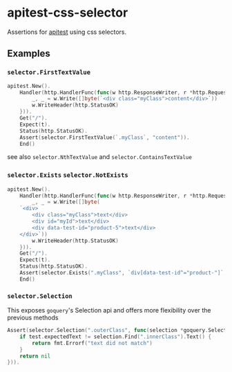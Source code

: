 # apitest-css-selector

Assertions for [apitest](https://github.com/steinfletcher/apitest) using css selectors.

## Examples

### `selector.FirstTextValue`

```go
apitest.New().
	Handler(http.HandlerFunc(func(w http.ResponseWriter, r *http.Request) {
		_, _ = w.Write([]byte(`<div class="myClass">content</div>`))
		w.WriteHeader(http.StatusOK)
	})).
	Get("/").
	Expect(t).
	Status(http.StatusOK).
	Assert(selector.FirstTextValue(`.myClass`, "content")).
	End()
```

see also `selector.NthTextValue` and `selector.ContainsTextValue`

### `selector.Exists` `selector.NotExists`

```go
apitest.New().
	Handler(http.HandlerFunc(func(w http.ResponseWriter, r *http.Request) {
		_, _ = w.Write([]byte(
	`<div>
		<div class="myClass">text</div>
		<div id="myId">text</div>
		<div data-test-id="product-5">text</div>
	</div>`))
		w.WriteHeader(http.StatusOK)
	})).
	Get("/").
	Expect(t).
	Status(http.StatusOK).
	Assert(selector.Exists(".myClass", `div[data-test-id^="product-"]`, "#myId")).
	End()
```

### `selector.Selection`

This exposes `goquery`'s Selection api and offers more flexibility over the previous methods

```go
Assert(selector.Selection(".outerClass", func(selection *goquery.Selection) error {
	if test.expectedText != selection.Find(".innerClass").Text() {
	    return fmt.Errorf("text did not match")
	}
	return nil
})).
```

